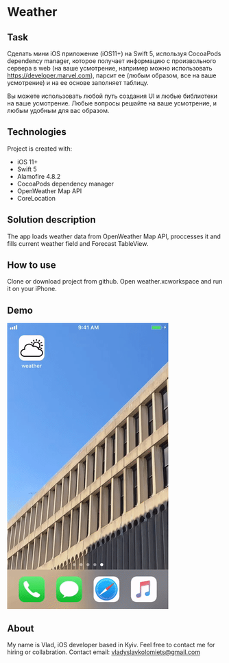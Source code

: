 # Weather
## Task

Сделать мини iOS приложение (iOS11+) на Swift 5, используя CocoaPods dependency manager, которое получает информацию с произвольного сервера в web (на ваше усмотрение, например можно использовать https://developer.marvel.com), парсит ее (любым образом, все на ваше усмотрение) и на ее основе заполняет таблицу. 

Вы можете использовать любой путь создания UI и любые библиотеки на ваше усмотрение. Любые вопросы решайте на ваше усмотрение, и любым удобным для вас образом.

## Technologies
Project is created with:

* iOS 11+
* Swift 5
* Alamofire 4.8.2
* CocoaPods dependency manager
* OpenWeather Map API
* CoreLocation

## Solution description

The app loads weather data from OpenWeather Map API, proccesses it and fills current weather field and Forecast TableView.

## How to use

Clone or download project from github. Open weather.xcworkspace and run it on your iPhone.

## Demo

![demo](demo.gif)

## About

My name is Vlad, iOS developer based in Kyiv. Feel free to contact me for hiring or collabration. Contact email: vladyslavkolomiets@gmail.com